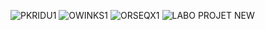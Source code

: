 ![PKRIDU1](https://github.com/user-attachments/assets/9ce29378-b45d-4675-b4ad-ac694291450f)
![OWINKS1](https://github.com/user-attachments/assets/471de6a5-c550-4ead-95be-cb08973214ea)
![ORSEQX1](https://github.com/user-attachments/assets/bb09d087-7daf-47ad-9285-cf9c3b22e309)
![LABO PROJET NEW](https://github.com/user-attachments/assets/4cabce38-e734-4ade-829a-d9a6020c7f4d)
